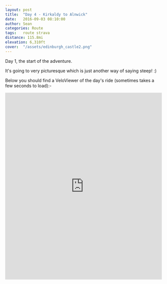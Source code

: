 ```yaml
---
layout: post
title:  "Day 4 - Kirkaldy to Alnwick"
date:   2016-09-03 08:10:00
author: Sean
categories: Route
tags:	route strava
distance: 115.8mi
elevation: 6,310ft
cover:  "/assets/edinburgh_castle2.png"
---
```


Day 1, the start of the adventure.

It's going to very picturesque which is just another way of saying
steep! :)

Below you should find a VeloViewer of the day's ride (sometimes takes a
few seconds to load):-

<iframe style="width:100%;height:600px;" src="https://veloviewer.com/routes/6937551/embed2" frameborder="0" scrolling="no"></iframe>
